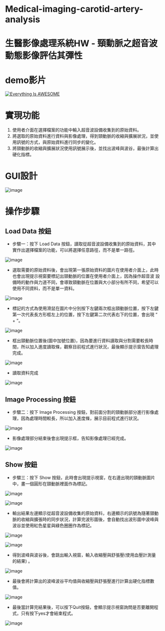 # Medical-imaging-carotid-artery-analysis
# 生醫影像處理系統HW - 頸動脈之超音波動態影像評估其彈性
# demo影片
[![Everything Is AWESOME](https://user-images.githubusercontent.com/72666141/162747220-299e5514-49e9-4ab1-b872-84b635530584.png)](https://www.youtube.com/watch?v=T4urmRUW5Q4&list=PLDRej1fof0v3sUEld6KVRUjsh-aaUuiPk&index=1)

# 實現功能
1. 使用者介面在選擇檔案的功能中輸入超音波設備收集到的原始資料。
2. 將選取的原始資料進行資料與影像處理，得到頸動脈的收縮與擴展狀況，並使用訊號的方式，與原始資料進行同步的變化。
3. 將頸動脈的收縮與擴展狀況使用訊號展示後，並找出波峰與波谷，最後計算出硬化指標。


# GUI設計
![image](https://user-images.githubusercontent.com/72666141/162743555-f0b48eee-093c-4548-99e3-d3b41abbd915.png)
# 操作步驟
## Load Data 按鈕
* 步驟一：按下 Load Data 按鈕，讀取從超音波設備收集到的原始資料，其中實作出選擇檔案的功能，可以將選擇任意路徑，而不是單一路徑。

![image](https://user-images.githubusercontent.com/72666141/162743689-216c7223-df40-47f7-aeb8-7af93b481be6.png)

* 選取需要的原始資料後，會出現第一張原始資料的圖片在使用者介面上，此時也會出現提示視窗要標記出頸動脈的位置在使用者介面上，因為操作超音波
設備時的動作與力道不同，會導致頸動脈在位置與大小部分有所不同，希望可以使用不同資料，而不是單一資料。

![image](https://user-images.githubusercontent.com/72666141/162743937-779f3a6f-cbc1-4e24-ba00-aa8cc6f5d2b6.png)

* 標記的方式為使用滑鼠在圖片中分別按下左鍵兩次框出頸動脈位置，按下左鍵第一次代表長方形框左上的位置，按下左鍵第二次代表右下的位置，會出現
“ + ”。

![image](https://user-images.githubusercontent.com/72666141/162744008-fe630f61-5191-4342-a59a-807572a0e434.png)

* 框出頸動脈位置後(圖中加號位置)，因為要進行資料讀取與分割需要較長時間，所以加入進度讀取條，觀察目前程式進行狀況，最後顯示提示窗告知處理
完成。

![image](https://user-images.githubusercontent.com/72666141/162744102-aa387c81-d078-41b7-b64f-cf9f42963d49.png)

* 讀取資料完成

![image](https://user-images.githubusercontent.com/72666141/162744234-0e10125d-4472-403d-82a4-1dde829af9ca.png)

## Image Processing 按鈕
* 步驟二：按下 Image Processing 按鈕，對前面分割的頸動脈部分進行影像處理，因為處理時間較長，所以加入進度條，展示目前程式進行狀況。

![image](https://user-images.githubusercontent.com/72666141/162744474-1f514411-46f9-4755-93f3-7cde23134671.png)

* 影像處理部分結束後會出現提示框，告知影像處理已經完成。

![image](https://user-images.githubusercontent.com/72666141/162744510-b08f06a9-8215-435a-87bc-35d29e003824.png)

## Show 按鈕
* 步驟三：按下 Show 按鈕，此時會出現提示視窗，在右邊出現的頸動脈圖片中，畫一個圓形在頸動脈裡面作為標記。

![image](https://user-images.githubusercontent.com/72666141/162744781-d01fd414-d1bf-4cba-b012-437532316028.png)

![image](https://user-images.githubusercontent.com/72666141/162744798-1a0ba696-a1a4-4c29-b87e-2dfbf3f72d83.png)

* 輸出結果左邊顯示從超音波設備收集的原始資料，右邊顯示的訊號為隨著頸動脈的收縮與擴張時的同步狀況，計算完波形圖後，會自動找出波形圖中波峰與波谷並使用紅色星星與綠色圈圈作為標記。

![image](https://user-images.githubusercontent.com/72666141/162744850-3c50c14b-6153-44c3-93e1-0aef4576e2d5.png)

![image](https://user-images.githubusercontent.com/72666141/162744860-c86dcfe9-e25a-4bfb-8a14-76bf2fc8134d.png)

* 得到波峰與波谷後，會跳出輸入視窗，輸入收縮壓與舒張壓(使用血壓計測量的結果) 。

![image](https://user-images.githubusercontent.com/72666141/162744930-597ebb27-23c0-4e30-8f23-76e8cd57e358.png)

* 最後會將計算出的波峰波谷平均值與收縮壓與舒張壓進行計算出硬化指標數值。

![image](https://user-images.githubusercontent.com/72666141/162744996-1022c8a2-bb86-49a4-8b58-8f918ed55428.png)

* 最後當計算完結果後，可以按下Quit按鈕，會顯示提示視窗詢問是否要離開程式，只有按下yes才會結束程式。

![image](https://user-images.githubusercontent.com/72666141/162745052-3045bcb5-110e-458b-97b8-9b7e789fc7fd.png)



